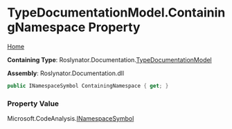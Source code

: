 <a name="_top"></a>

# TypeDocumentationModel\.ContainingNamespace Property

[Home](../../../../README.md#_top)

**Containing Type**: Roslynator\.Documentation\.[TypeDocumentationModel](../README.md#_top)

**Assembly**: Roslynator\.Documentation\.dll

```csharp
public INamespaceSymbol ContainingNamespace { get; }
```

### Property Value

Microsoft\.CodeAnalysis\.[INamespaceSymbol](https://docs.microsoft.com/en-us/dotnet/api/microsoft.codeanalysis.inamespacesymbol)

